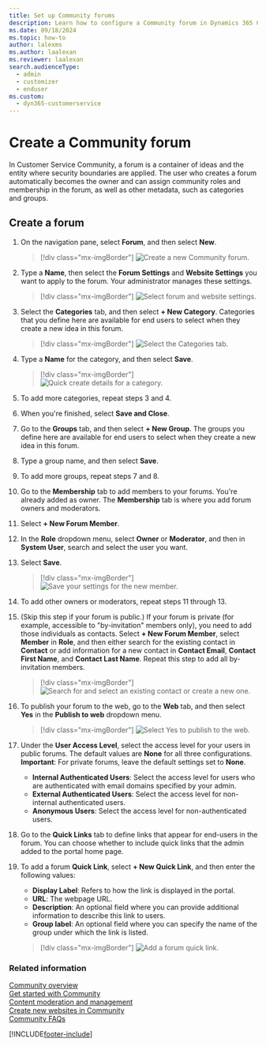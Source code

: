 ```yaml
---
title: Set up Community forums
description: Learn how to configure a Community forum in Dynamics 365 Customer Service.
ms.date: 09/18/2024
ms.topic: how-to
author: lalexms
ms.author: laalexan
ms.reviewer: laalexan
search.audienceType: 
  - admin
  - customizer
  - enduser
ms.custom: 
  - dyn365-customerservice
---
```


# Create a Community forum

In Customer Service Community, a forum is a container of ideas and the entity where security boundaries are applied. The user who creates a forum automatically becomes the owner and can assign community roles and membership in the forum, as well as other metadata, such as categories and groups.

## Create a forum

1.	On the navigation pane, select **Forum**, and then select **New**.
     > [!div class="mx-imgBorder"] 
     > ![Create a new Community forum.](../media/community-create-new-forum.png)

1.	Type a **Name**, then select the **Forum Settings** and **Website Settings** you want to apply to the forum. Your administrator manages these settings.
   
     > [!div class="mx-imgBorder"] 
     > ![Select forum and website settings.](../media/community-new-forum-details.png)
     
1.	Select the **Categories** tab, and then select **+ New Category**. Categories that you define here are available for end users to select when they create a new idea in this forum.
   
     > [!div class="mx-imgBorder"] 
     > ![Select the Categories tab.](../media/community-categories-tab.png)
     
1.	Type a **Name** for the category, and then select **Save**.

  	 > [!div class="mx-imgBorder"] 
     > ![Quick create details for a category.](../media/community-quick-create-category.png)
    
1.	To add more categories, repeat steps 3 and 4.

1.	When you're finished, select **Save and Close**.

1.	Go to the **Groups** tab, and then select **+ New Group**. The groups you define here are available for end users to select when they create a new idea in this forum.

1.	Type a group name, and then select **Save**.

1.	To add more groups, repeat steps 7 and 8.

1.	Go to the **Membership** tab to add members to your forums. You're already added as owner. The **Membership** tab is where you add forum owners and moderators.

1.	Select **+ New Forum Member**.
    
1.	In the **Role** dropdown menu, select **Owner** or **Moderator**, and then in **System User**, search and select the user you want.

1.	Select **Save**.
     > [!div class="mx-imgBorder"] 
     > ![Save your settings for the new member.](../media/community-quick-create-forum-member.png)

1.	To add other owners or moderators, repeat steps 11 through 13.

1.	(Skip this step if your forum is public.) If your forum is private (for example, accessible to "by-invitation" members only), you need to add those individuals as contacts. Select **+ New Forum Member**, select **Member** in **Role**, and then either search for the existing contact in **Contact** or add information for a new contact in **Contact Email**, **Contact First Name**, and **Contact Last Name**. Repeat this step to add all by-invitation members.
   
     > [!div class="mx-imgBorder"] 
     > ![Search for and select an existing contact or create a new one.](../media/community-select-create-contact.png)
     
1.	To publish your forum to the web, go to the **Web** tab, and then select **Yes** in the **Publish to web** dropdown menu.

  	 > [!div class="mx-imgBorder"] 
     > ![Select Yes to publish to the web.](../media/community-publish-settings.png)

1.	Under the **User Access Level**, select the access level for your users in public forums. The default values are **None** for all three configurations.
    **Important**: For private forums, leave the default settings set to **None**.
    - **Internal Authenticated Users**: Select the access level for users who are authenticated with email domains specified by your admin.
    - **External Authenticated Users**: Select the access level for non-internal authenticated users.
    - **Anonymous Users**: Select the access level for non-authenticated users.

1.	Go to the **Quick Links** tab to define links that appear for end-users in the forum. You can choose whether to include quick links that the admin added to the portal home page.

1.	To add a forum **Quick Link**, select **+ New Quick Link**, and then enter the following values:<br>
    - **Display Label**: Refers to how the link is displayed in the portal.<br>
    - **URL**: The webpage URL.<br>
    - **Description**: An optional field where you can provide additional information to describe this link to users.<br>
    - **Group label**: An optional field where you can specify the name of the group under which the link is listed.

  	 > [!div class="mx-imgBorder"] 
     > ![Add a forum quick link.](../media/community-forum-quick-link.png)
    
### Related information

[Community overview](community-overview.md)<br>
[Get started with Community](community-get-started.md)<br>
[Content moderation and management](community-moderator-experience.md)<br>
[Create new websites in Community](community-create-websites.md)<br>
[Community FAQs](community-faqs.md)


[!INCLUDE[footer-include](../../includes/footer-banner.md)]
